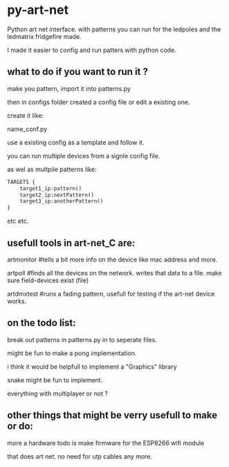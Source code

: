 py-art-net
==========

Python art net interface. with patterns you can run for the ledpoles and the ledmatrix fridgefire made.


I made it easier to config and run patters with python code.


## what to do if you want to run it ?

make you pattern, import it into patterns.py

then in configs folder created a config file or edit a existing one.

create it like:

name_conf.py

use a existing config as a template and follow it.

you can run multiple devices from a signle config file.

as wel as multpile patterns like:


```python
TARGETS {
	target1_ip:pattern()
	target2_ip:nextPattern()
	target3_ip:anotherPattern()
}
```

etc etc.


## usefull tools in art-net_C are:

artmonitor <ip>		#tells a bit more info on the device like mac address and more.

artpoll <broadcast> 	#finds all the devices on the network. writes that data to a file. make sure field-devices exist (file)

artdmxtest <ip>		#runs a fading pattern, usefull for testing if the art-net device works.



## on the todo list:

break out patterns in patterns.py in to seperate files.

might be fun to make a pong implementation.

i think it would be helpfull to implement a "Graphics" library

snake might be fun to implement.

everything with multiplayer or not ?


## other things that might be verry usefull to make or do:

more a hardware todo is make firmware for the ESP8266 wifi module

that does art net. no need for utp cables any more.

